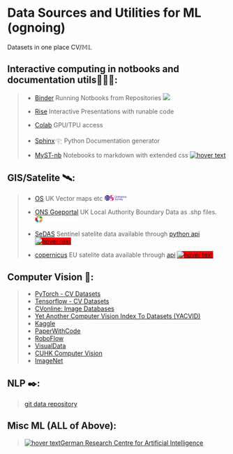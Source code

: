 
# Data Sources and Utilities for ML (ognoing) 
Datasets in one place CV/𝕄𝕃

## Interactive computing in notbooks and documentation utils👩🏻‍💻:

>  - [Binder](https://jupyter.org/binder) Running Notbooks from Repositories  ![](https://scikit-image.org/docs/stable/_images/binder_badge_logo5.svg) 
> 
>  - [Rise](https://rise.readthedocs.io/en/stable/) Interactive Presentations with runable code 
> 
>  - [Colab](https://colab.research.google.com/) GPU/TPU access
> 
>  - [Sphinx](https://www.sphinx-doc.org/en/master/)𓂀 Python Documentation generator 
>   
>  - [MyST-nb](https://myst-nb.readthedocs.io/en/v0.8.4/index.html) Notebooks to markdown with extended css [<img src="https://myst-nb.readthedocs.io/en/v0.8.4/_static/logo.png" width="50" title="hover text">](https://myst-nb.readthedocs.io/en/v0.8.4/index.html)  
>  

## GIS/Satelite 🛰:


> - [OS](https://osdatahub.os.uk/downloads/open?_ga=2.83663636.329132314.1643713558-770095519.1643713558) UK Vector maps etc [<img src="/logos/os.png" width="50" title="hover text">](https://osdatahub.os.uk/downloads/open?_ga=2.83663636.329132314.1643713558-770095519.1643713558) 
>  
> - [ONS Goeportal](https://geoportal.statistics.gov.uk/datasets/ons::local-authority-districts-may-2021-uk-bfc/about) UK Local Authority Boundary Data as .shp files. [<img src="/logos/OCP.png" width="100" title="hover text">](https://geoportal.statistics.gov.uk/datasets/ons::local-authority-districts-may-2021-uk-bfc/about)
>  
> - [SeDAS](https://sedas.satapps.org/) Sentinel satelite data available through [python api](https://pypi.org/project/sedas-pyapi/) [<img src="https://sedas.satapps.org/wp-content/uploads/2018/02/cropped-SEDAS-with-text-1.png" style="background-color:red;"  width="100" title="hover text">](https://sedas.satapps.org/)
>  
> - [copernicus](https://scihub.copernicus.eu) EU satelite data available through [api](https://scihub.copernicus.eu/userguide/ODataAPI) [<img src="https://scihub.copernicus.eu/twiki/pub/TWiki/DataHubSkin/copernicus-02.png" style="background-color:red;"  width="50" title="hover text">](https://scihub.copernicus.eu)




## Computer Vision 👀:

> - [PyTorch - CV Datasets](https://pytorch.org/vision/stable/datasets.html)
> - [Tensorflow - CV Datasets](https://www.tensorflow.org/datasets/catalog/overview#image)
> - [CVonline: Image Databases](https://homepages.inf.ed.ac.uk/rbf/CVonline/Imagedbase.htm)
> - [Yet Another Computer Vision Index To Datasets (YACVID)](http://yacvid.hayko.at)
> - [Kaggle](https://www.kaggle.com/datasets?tags=13207-Computer+Vision)
> - [PaperWithCode](https://paperswithcode.com/area/computer-vision)
> - [RoboFlow](https://public.roboflow.com)
> - [VisualData](https://visualdata.io/discovery)
> - [CUHK Computer Vision](http://www.ee.cuhk.edu.hk/~xgwang/datasets.html)
> - [ImageNet](https://www.image-net.org/)

## NLP ✒️: 

> [git data repository](https://github.com/niderhoff/nlp-datasets)

## Misc ML (ALL of Above):

>  [<img src="http://madm.dfki.de/lib/tpl/dfki/images/logo.jpg" width="100" title="hover text">](http://madm.dfki.de/downloads)[German Research Centre for Artificial Intelligence](http://madm.dfki.de/downloads)








